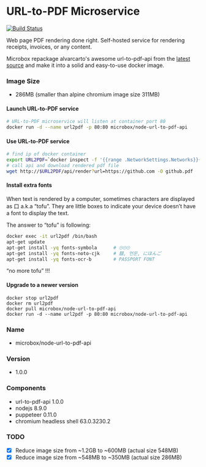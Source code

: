 URL-to-PDF Microservice
======================

[![Build Status](https://travis-ci.org/microbox/node-url-to-pdf-api.svg?branch=master)](https://travis-ci.org/microbox/node-url-to-pdf-api)

Web page PDF rendering done right. Self-hosted service for rendering receipts, invoices, or any content.

Microbox repackage alvarcarto's awesome url-to-pdf-api from the [latest source](https://github.com/alvarcarto/url-to-pdf-api) and make it into a solid and easy-to-use docker image.

### Image Size
- 286MB (smaller than alpine chromium image size 311MB)

#### Launch URL-to-PDF service 

```bash
# URL-to-PDF microservice will listen at container port 80
docker run -d --name url2pdf -p 80:80 microbox/node-url-to-pdf-api
```

#### Use URL-to-PDF service 

```bash
# find ip of docker container
export URL2PDF=`docker inspect -f '{{range .NetworkSettings.Networks}}{{.IPAddress}}{{end}}' url2pdf`
# call api and download rendered pdf file
wget http://$URL2PDF/api/render?url=https://github.com -O github.pdf
```

#### Install extra fonts

When text is rendered by a computer, sometimes characters are displayed as 口 a.k.a “tofu”. They are little boxes to indicate your device doesn’t have a font to display the text.

The answer to “tofu” is following:

```bash
docker exec -it url2pdf /bin/bash
apt-get update
apt-get install -yq fonts-symbola      # 🙄🙄🙄
apt-get install -yq fonts-noto-cjk     # 囍, 언문, にほんご
apt-get install -yq fonts-ocr-b        # PASSPORT FONT
```

“no more tofu” !!!

#### Upgrade to a newer version

```
docker stop url2pdf
docker rm url2pdf
docker pull microbox/node-url-to-pdf-api
docker run -d --name url2pdf -p 80:80 microbox/node-url-to-pdf-api
```

### Name

- microbox/node-url-to-pdf-api

### Version

- 1.0.0

### Components

- url-to-pdf-api 1.0.0
- nodejs 8.9.0
- puppeteer 0.11.0
- chromium headless shell 63.0.3230.2

### TODO
- [x] Reduce image size from ~1.2GB to ~600MB (actual size 548MB)
- [x] Reduce image size from ~548MB to ~350MB (actual size 286MB)
